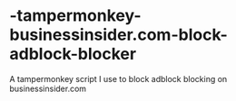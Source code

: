 # -tampermonkey-businessinsider.com-block-adblock-blocker
A tampermonkey script I use to block adblock blocking on businessinsider.com
